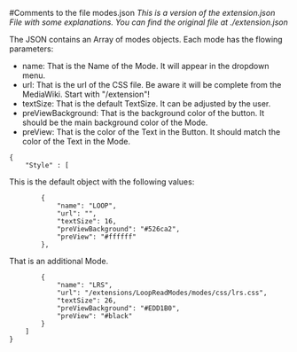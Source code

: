 #Comments to the file modes.json
*This is a version of the extension.json File with some explanations. You can find the original file at ./extension.json*

The JSON contains an Array of modes objects. Each mode has the flowing parameters: 
* name: That is the Name of the Mode. It will appear in the dropdown menu.
* url: That is the url of the CSS file. Be aware it will be complete from the MediaWiki. Start with "/extension"!
* textSize: That is the default TextSize. It can be adjusted by the user.
* preViewBackground: That is the background color of the button. It should be the main background color of the Mode.
* preView: That is the color of the Text in the Button. It should match the color of the Text in the Mode. 
```
{   
    "Style" : [
```
This is the default object with the following values:
```
        {
            "name": "LOOP",
            "url": "",
            "textSize": 16,
            "preViewBackground": "#526ca2",
            "preView": "#ffffff"
        },
```
That is an additional Mode. 
```
        {
            "name": "LRS",
            "url": "/extensions/LoopReadModes/modes/css/lrs.css",
            "textSize": 26,
            "preViewBackground": "#EDD1B0",
            "preView": "#black"
        }
    ]
}
```

